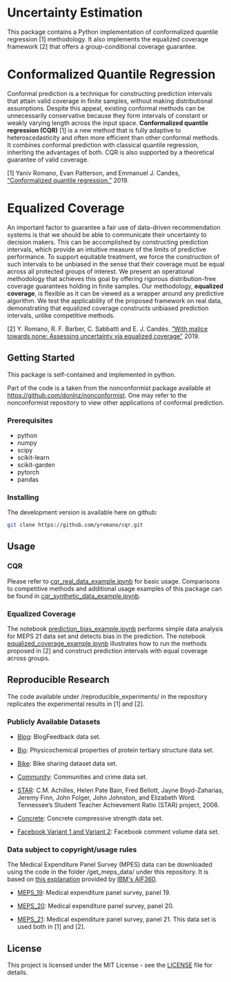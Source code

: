 # Uncertainty Estimation

This package contains a Python implementation of conformalized quantile regression [1] methodology. It also implements the equalized coverage framework [2] that offers a group-conditional coverage guarantee.

# Conformalized Quantile Regression

Conformal prediction is a technique for constructing prediction intervals that attain valid coverage in finite samples, without making distributional assumptions. Despite this appeal, existing conformal methods can be unnecessarily conservative because they form intervals of constant or weakly varying length across the input space. **Conformalized quantile regression (CQR)** [1] is a new method that is fully adaptive to heteroscedasticity and often more efficient than other conformal methods. It combines conformal prediction with classical quantile regression, inheriting the advantages of both. CQR is also supported by a theoretical guarantee of valid coverage.

[1] Yaniv Romano, Evan Patterson, and Emmanuel J. Candes, [“Conformalized quantile regression.”](https://arxiv.org/abs/1905.03222) 2019.

# Equalized Coverage

An important factor to guarantee a fair use of data-driven recommendation systems is that we should be able to communicate their uncertainty to decision makers. This can be accomplished by constructing prediction intervals, which provide an intuitive measure of the limits of predictive performance. To support equitable treatment, we force the construction of such intervals to be unbiased in the sense that their coverage must be equal across all protected groups of interest. We present an operational methodology that achieves this goal by offering rigorous distribution-free coverage guarantees holding in finite samples. Our methodology, **equalized coverage**, is flexible as it can be viewed as a wrapper around any predictive algorithm. We test the applicability of the proposed framework on real data, demonstrating that equalized coverage constructs unbiased prediction intervals, unlike competitive methods.

[2] Y. Romano, R. F. Barber, C. Sabbatti and E. J. Candès. [“With malice towards none: Assessing uncertainty via equalized coverage”](https://statweb.stanford.edu/~candes/papers/EqualizedCoverage.pdf) 2019.

## Getting Started

This package is self-contained and implemented in python.

Part of the code is a taken from the nonconformist package available at https://github.com/donlnz/nonconformist. One may refer to the nonconformist repository to view other applications of conformal prediction.  

### Prerequisites

* python
* numpy
* scipy
* scikit-learn
* scikit-garden
* pytorch
* pandas

### Installing

The development version is available here on github:
```bash
git clone https://github.com/yromano/cqr.git
```

## Usage

### CQR

Please refer to [cqr_real_data_example.ipynb](cqr_real_data_example.ipynb) for basic usage. Comparisons to competitive methods and additional usage examples of this package can be found in [cqr_synthetic_data_example.ipynb](cqr_synthetic_data_example.ipynb).

### Equalized Coverage

The notebook [prediction_bias_example.ipynb](prediction_bias_example.ipynb) performs simple data analysis for MEPS 21 data set and detects bias in the prediction. The notebook [equalized_coverage_example.ipynb](equalized_coverage_example.ipynb) illustrates how to run the methods proposed in [2] and construct prediction intervals with equal coverage across groups.

## Reproducible Research

The code available under /reproducible_experiments/ in the repository replicates the experimental results in [1] and [2].

### Publicly Available Datasets

* [Blog](https://archive.ics.uci.edu/ml/datasets/BlogFeedback): BlogFeedback data set.

* [Bio](https://archive.ics.uci.edu/ml/datasets/Physicochemical+Properties+of+Protein+Tertiary+Structure): Physicochemical  properties  of  protein  tertiary  structure  data  set.

* [Bike](https://archive.ics.uci.edu/ml/datasets/bike+sharing+dataset): Bike  sharing  dataset  data  set.

* [Community](http://archive.ics.uci.edu/ml/datasets/communities+and+crime): Communities   and   crime   data   set.

* [STAR](https://www.rdocumentation.org/packages/AER/versions/1.2-6/topics/STAR): C.M. Achilles, Helen Pate Bain, Fred Bellott, Jayne Boyd-Zaharias, Jeremy Finn, John Folger, John Johnston, and Elizabeth Word. Tennessee’s Student Teacher Achievement Ratio (STAR) project, 2008.

* [Concrete](http://archive.ics.uci.edu/ml/datasets/concrete+compressive+strength): Concrete compressive strength data set.

* [Facebook Variant 1 and Variant 2](https://archive.ics.uci.edu/ml/datasets/Facebook+Comment+Volume+Dataset): Facebook  comment  volume  data  set.

### Data subject to copyright/usage rules

The Medical Expenditure Panel Survey (MPES) data can be downloaded using the code in the folder /get_meps_data/ under this repository. It is based on [this explanation](https://github.com/IBM/AIF360/blob/master/aif360/data/raw/meps/README.md) provided by [IBM's AIF360](https://github.com/IBM/AIF360).

* [MEPS_19](https://meps.ahrq.gov/mepsweb/data_stats/download_data_files_detail.jsp?cboPufNumber=HC-181): Medical expenditure panel survey,  panel 19.

* [MEPS_20](https://meps.ahrq.gov/mepsweb/data_stats/download_data_files_detail.jsp?cboPufNumber=HC-181): Medical expenditure panel survey,  panel 20.

* [MEPS_21](https://meps.ahrq.gov/mepsweb/data_stats/download_data_files_detail.jsp?cboPufNumber=HC-192): Medical expenditure panel survey,  panel 21. This data set is used both in [1] and [2].

## License

This project is licensed under the MIT License - see the [LICENSE](LICENSE) file for details.
